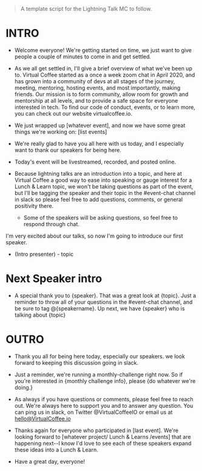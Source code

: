 > A template script for the Lightning Talk MC to follow.

# INTRO

- Welcome everyone! We're getting started on time, we just want to give people a couple of minutes to come in and get settled.

- As we all get settled in, I'll give a brief overview of what we've been up to. Virtual Coffee started as a once a week zoom chat in April 2020, and has grown into a community of devs at all stages of the journey, meeting, mentoring, hosting events, and most importantly, making friends. Our mission is to form community, allow room for growth and mentorship at all levels, and to provide a safe space for everyone interested in tech. To find our code of conduct, events, or to learn more, you can check out our website virtualcoffee.io.

- We just wrapped up [whatever event], and now we have some great things we're working on: [list events]

- We're really glad to have you all here with us today, and I especially want to thank our speakers for being here.

- Today's event will be livestreamed, recorded, and posted online.

- Because lightning talks are an introduction into a topic, and here at Virtual Coffee a good way to ease into speaking or gauge interest for a Lunch & Learn topic, we won't be taking questions as part of the event, but I'll be tagging the speaker and their topic in the #event-chat channel in slack so please feel free to add questions, comments, or general positivity there.
  - Some of the speakers will be asking questions, so feel free to respond through chat.

I'm very excited about our talks, so now I'm going to introduce our first speaker.

- (Intro presenter) - topic

# Next Speaker intro

- A special thank you to {speaker}. That was a great look at {topic}. Just a reminder to throw all of your questions in the #event-chat channel, and be sure to tag @{speakername}. Up next, we have {speaker} who is talking about {topic}

# OUTRO

- Thank you all for being here today, especially our speakers. we look forward to keeping this discussion going in slack.

- Just a reminder, we're running a monthly-challenge right now. So if you're interested in {monthly challenge info}, please {do whatever we're doing.}
- As always if you have questions or comments, please feel free to reach out. We're always here to support you and to answer any question. You can ping us in slack, on Twitter @VirtualCoffeeIO or email us at hello@VirtualCoffee.io

- Thanks again for everyone who participated in [last event]. We're looking forward to [whatever project/ Lunch & Learns /events] that are happening next--I know I'd love to see each of these speakers expand these ideas into a Lunch & Learn.

- Have a great day, everyone!
